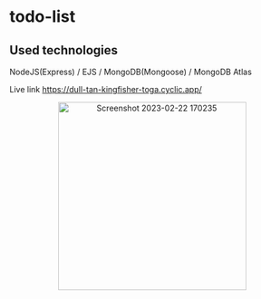 # todo-list

## Used technologies 
NodeJS(Express) / EJS / MongoDB(Mongoose) / MongoDB Atlas

Live link https://dull-tan-kingfisher-toga.cyclic.app/

<p align="center">
  <img width="332" alt="Screenshot 2023-02-22 170235" src="https://user-images.githubusercontent.com/125278159/220682694-feb51cba-71ee-4669-8b63-6ce4b0b717ce.png">
</p>
